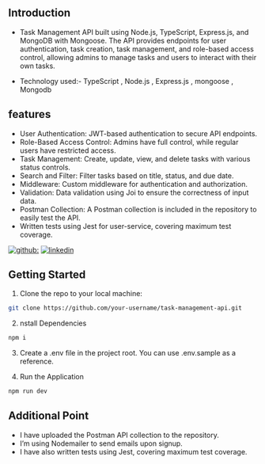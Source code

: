## Introduction
- Task Management API built using Node.js, TypeScript, Express.js, and MongoDB with Mongoose. The API provides endpoints for user authentication, task creation, task management, and role-based access control, allowing admins to manage tasks and users to interact with their own tasks.

- Technology used:- TypeScript , Node.js , Express.js , mongoose , Mongodb

## features
- User Authentication: JWT-based authentication to secure API endpoints.
- Role-Based Access Control: Admins have full control, while regular users have restricted access.
- Task Management: Create, update, view, and delete tasks with various status controls.
- Search and Filter: Filter tasks based on title, status, and due date.
- Middleware: Custom middleware for authentication and authorization.
- Validation: Data validation using Joi to ensure the correctness of input data.
- Postman Collection: A Postman collection is included in the repository to easily test the API.
- Written tests using Jest for user-service, covering maximum test coverage.

[![github:](https://img.shields.io/badge/my_github-000?style=for-the-badge&logo=ko-fi&logoColor=white)](https://github.com/shubbi20)
[![linkedin](https://img.shields.io/badge/linkedin-0A66C2?style=for-the-badge&logo=linkedin&logoColor=white)](https://www.linkedin.com/in/shubhamnegi20/)


## Getting Started

1. Clone the repo to your local machine:
```bash
git clone https://github.com/your-username/task-management-api.git
```
2. nstall Dependencies
```bash
npm i
```
3. Create a .env file in the project root. You can use .env.sample as a reference.

4. Run the Application
```bash
npm run dev
```

## Additional Point
- I have uploaded the Postman API collection to the repository.
- I’m using Nodemailer to send emails upon signup.
- I have also written tests using Jest, covering maximum test coverage.


